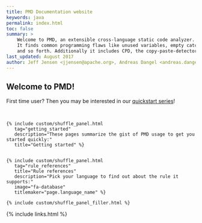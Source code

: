 ```yaml
---
title: PMD Documentation website
keywords: java
permalink: index.html
toc: false
summary: >
    Welcome to PMD, an extensible cross-language static code analyzer.
    It finds common programming flaws like unused variables, empty catch blocks, unnecessary object creation,
    and so forth. Additionally it includes CPD, the copy-paste-detector. CPD finds duplicated code.
last_updated: August 2017
author: Jeff Jensen <jjensen@apache.org>, Andreas Dangel <andreas.dangel@adangel.org>
---
```



## Welcome to PMD!

First time user? Then you may be interested in our [quickstart series](TODO)!

<br/>

<div id="grid" class="row">

    {% include custom/shuffle_panel.html
       tag="getting_started"
       description="These pages summarize the gist of PMD usage to get you started quickly:"
       title="Getting started" %}


    {% include custom/shuffle_panel.html
       tag="rule_references"
       title="Rule references"
       description="Pick your language to find out about the rule it supports:"
       image="fa-database"
       titlemaker="page.language_name" %}

    {% include custom/shuffle_panel_filler.html %}

</div>


<!-- {% include image.html file="pmd-logo-big.png" alt="PMD Logo" %} -->

{% include links.html %}
